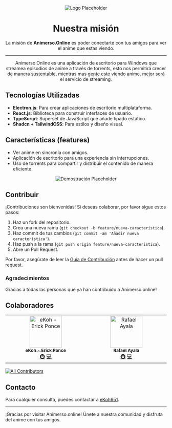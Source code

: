 <!-- README.md -->

<p align="center">
  <img src="https://via.placeholder.com/300x150" alt="Logo Placeholder"> <!-- Aquí puedes poner el logo de tu proyecto -->
</p>

<h1 align="center">Nuestra misión</h1>
<p align="center">
   La misión de <b>Animerso.Online</b> es poder conectarte con tus amigos para ver el anime que estas viendo.
</p>

---

<p align="center">
  Animerso.Online es una aplicación de escritorio para Windows que streamea episodios de anime a través de  torrents, esto nos permitirá crecer de manera sustentable, mientras mas gente este viendo anime, mejor será el servicio de streaming.
</p>

## Tecnologías Utilizadas

- **Electron.js**: Para crear aplicaciones de escritorio multiplataforma.
- **React.js**: Biblioteca para construir interfaces de usuario.
- **TypeScript**: Superset de JavaScript que añade tipado estático.
- **Shadcn + TailwindCSS**: Para estilos y diseño visual.

## Características (features)

- Ver anime en sincronía con amigos.
- Aplicación de escritorio para una experiencia sin interrupciones.
- Uso de torrents para compartir y distribuir el contenido de manera eficiente.

<p align="center">
  <img src="https://via.placeholder.com/600x300" alt="Demostración Placeholder"> <!-- Aquí puedes poner un gif demostrativo de la app -->
</p>

## Contribuir

¡Contribuciones son bienvenidas! Si deseas colaborar, por favor sigue estos pasos:

1. Haz un fork del repositorio.
2. Crea una nueva rama (`git checkout -b feature/nueva-caracteristica`).
3. Haz commit de tus cambios (`git commit -am 'Añadir nueva característica'`).
4. Haz push a la rama (`git push origin feature/nueva-caracteristica`).
5. Abre un Pull Request.

Por favor, asegúrate de leer la [Guía de Contribución](CONTRIBUTING.md) antes de hacer un pull request.

### Agradecimientos

Gracias a todas las personas que ya han contribuido a Animerso.online!

## Colaboradores

<!-- ALL-CONTRIBUTORS-LIST:START - Do not remove or modify this section -->
<!-- prettier-ignore-start -->
<!-- markdownlint-disable -->
<table>
  <tbody>
    <tr>
      <td align="center" valign="top" width="14.28%"><a href="https://github.com/eKoh951"><img src="https://avatars.githubusercontent.com/u/9522251?v=4?s=100" width="100px;" alt="eKoh - Erick Ponce"/><br /><sub><b>eKoh - Erick Ponce</b></sub></a><br /><a href="#infra-eKoh951" title="Infrastructure (Hosting, Build-Tools, etc)">🚇</a> <a href="https://github.com/eKoh951/Animerso.Online/eKoh951/Animerso.Online/commits?author=eKoh951" title="Code">💻</a></td>
      <td align="center" valign="top" width="14.28%"><a href="https://i.asure.dev/"><img src="https://avatars.githubusercontent.com/u/78936992?v=4?s=100" width="100px;" alt="Rafael Ayala"/><br /><sub><b>Rafael Ayala</b></sub></a><br /><a href="#infra-iAsure" title="Infrastructure (Hosting, Build-Tools, etc)">🚇</a> <a href="https://github.com/eKoh951/Animerso.Online/eKoh951/Animerso.Online/commits?author=iAsure" title="Code">💻</a></td>
    </tr>
  </tbody>
</table>

<!-- markdownlint-restore -->
<!-- prettier-ignore-end -->

<!-- ALL-CONTRIBUTORS-LIST:END -->

[![All Contributors](https://img.shields.io/github/all-contributors/eKoh951/Animerso.online?color=C1E1F6&style=flat-square)](#contributors)

<!-- Paleta de colores
Rosa pastel: #FFD6E8
Azul pastel: #C1E1F6
 -->

## Contacto

Para cualquier consulta, puedes contactar a [eKoh951](mailto:greatekoh@gmail.com).

---

¡Gracias por visitar Animerso.online! Únete a nuestra comunidad y disfruta del anime con tus amigos.
